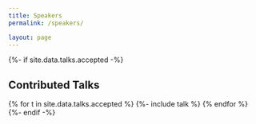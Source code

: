 ```yaml
---
title: Speakers 
permalink: /speakers/

layout: page
---
```


<!-- {%- if site.data.talks.invited -%}
## Invited Talks 
{% for t in site.data.talks.invited %}
{%- include talk %}
{% endfor %}
{%- endif -%} -->


{%- if site.data.talks.accepted -%}
## Contributed Talks 
{% for t in site.data.talks.accepted %}
{%- include talk %} 
{% endfor %}
{%- endif -%}
